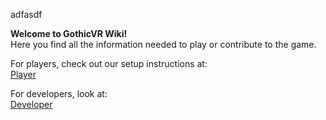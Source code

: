 adfasdf

**Welcome to GothicVR Wiki!**  
Here you find all the information needed to play or contribute to the game.

For players, check out our setup instructions at:  
[Player](setup/player.md)

For developers, look at:  
[Developer](setup/developer.md)

